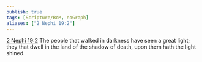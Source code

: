 ```yaml
---
publish: true
tags: [Scripture/BoM, noGraph]
aliases: ["2 Nephi 19:2"]
---
```

[2 Nephi 19:2](https://churchofjesuschrist.org/study/scriptures/bofm/2-ne/19?lang=eng&id=p2#p2) The people that walked in darkness have seen a great light; they that dwell in the land of the shadow of death, upon them hath the light shined.
